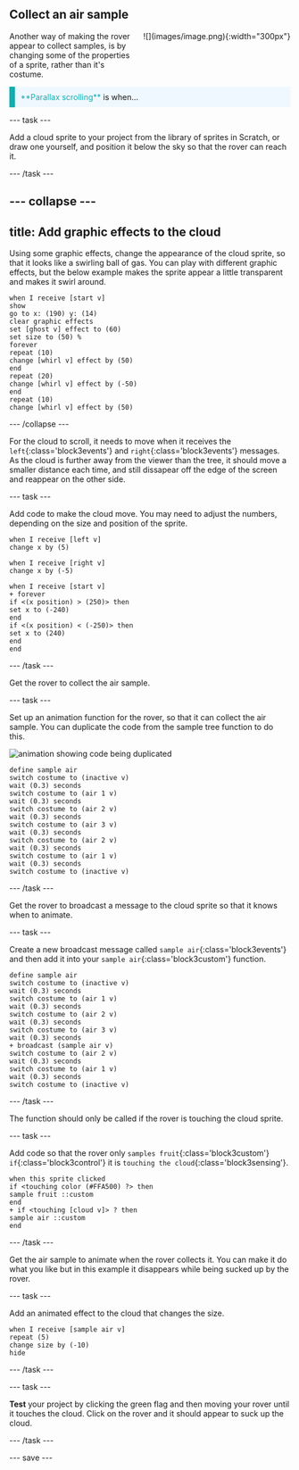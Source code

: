 ## Collect an air sample

<div style="display: flex; flex-wrap: wrap">
<div style="flex-basis: 200px; flex-grow: 1; margin-right: 15px;">
Another way of making the rover appear to collect samples, is by changing some of the properties of a sprite, rather than it's costume.
</div>
<div>
![](images/image.png){:width="300px"}
</div>
</div>

<p style="border-left: solid; border-width:10px; border-color: #0faeb0; background-color: aliceblue; padding: 10px;">
<span style="color: #0faeb0">**Parallax scrolling**</span> is when...
</p>

--- task ---

Add a cloud sprite to your project from the library of sprites in Scratch, or draw one yourself, and position it below the sky so that the rover can reach it.

--- /task ---

--- collapse ---
---
title: Add graphic effects to the cloud
---

Using some graphic effects, change the appearance of the cloud sprite, so that it looks like a swirling ball of gas. You can play with different graphic effects, but the below example makes the sprite appear a little transparent and makes it swirl around.

```blocks3
when I receive [start v]
show
go to x: (190) y: (14)
clear graphic effects
set [ghost v] effect to (60)
set size to (50) %
forever
repeat (10)
change [whirl v] effect by (50)
end
repeat (20)
change [whirl v] effect by (-50)
end
repeat (10)
change [whirl v] effect by (50)
```

--- /collapse ---

For the cloud to scroll, it needs to move when it receives the `left`{:class='block3events'} and `right`{:class='block3events'} messages. As the cloud is further away from the viewer than the tree, it should move a smaller distance each time, and still dissapear off the edge of the screen and reappear on the other side. 

--- task ---

Add code to make the cloud move. You may need to adjust the numbers, depending on the size and position of the sprite.

```blocks3
when I receive [left v]
change x by (5)

when I receive [right v]
change x by (-5)

when I receive [start v]
+ forever
if <(x position) > (250)> then
set x to (-240)
end
if <(x position) < (-250)> then
set x to (240)
end
end
```

--- /task ---

Get the rover to collect the air sample.

--- task ---

Set up an animation function for the rover, so that it can collect the air sample. You can duplicate the code from the sample tree function to do this.

![animation showing code being duplicated](animation.gif)

```blocks3
define sample air
switch costume to (inactive v)
wait (0.3) seconds
switch costume to (air 1 v)
wait (0.3) seconds
switch costume to (air 2 v)
wait (0.3) seconds
switch costume to (air 3 v)
wait (0.3) seconds
switch costume to (air 2 v)
wait (0.3) seconds
switch costume to (air 1 v)
wait (0.3) seconds
switch costume to (inactive v)
```

--- /task ---

Get the rover to broadcast a message to the cloud sprite so that it knows when to animate.

--- task ---

Create a new broadcast message called `sample air`{:class='block3events'} and then add it into your `sample air`{:class='block3custom'} function.

```blocks3
define sample air
switch costume to (inactive v)
wait (0.3) seconds
switch costume to (air 1 v)
wait (0.3) seconds
switch costume to (air 2 v)
wait (0.3) seconds
switch costume to (air 3 v)
wait (0.3) seconds
+ broadcast (sample air v)
switch costume to (air 2 v)
wait (0.3) seconds
switch costume to (air 1 v)
wait (0.3) seconds
switch costume to (inactive v)
```

--- /task ---

The function should only be called if the rover is touching the cloud sprite.

--- task ---

Add code so that the rover only `samples fruit`{:class='block3custom'} `if`{:class='block3control'} it is `touching the cloud`{:class='block3sensing'}.

```blocks3
when this sprite clicked
if <touching color (#FFA500) ?> then
sample fruit ::custom
end
+ if <touching [cloud v]> ? then
sample air ::custom
end
```

--- /task ---

Get the air sample to animate when the rover collects it. You can make it do what you like but in this example it disappears while being sucked up by the rover.

--- task ---

Add an animated effect to the cloud that changes the size.

```blocks3
when I receive [sample air v]
repeat (5)
change size by (-10)
hide
```

--- /task ---

--- task ---

**Test** your project by clicking the green flag and then moving your rover until it touches the cloud. Click on the rover and it should appear to suck up the cloud.

--- /task ---


--- save ---
